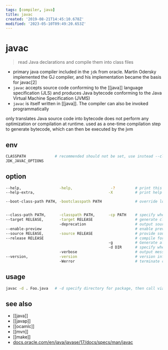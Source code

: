 ```yaml
---
tags: [compiler, java]
title: javac
created: '2019-08-21T14:45:10.678Z'
modified: '2023-05-10T09:49:20.653Z'
---
```


# javac

> read Java declarations and compile them into class files

- primary java compiler included in the `jdk` from oracle. Martin Odersky implemented the GJ compiler, and his implementation became the basis for javac[2]
- `javac` accepts source code conforming to the [[java]] language specification (JLS) and produces Java bytecode conforming to the Java Virtual Machine Specification (JVMS)
- `javac` is itself written in [[java]]. The compiler can also be invoked programmatically


only translates Java source code into bytecode
does not perform any optimization or compilation at runtime.
used as a one-time compilation step to generate bytecode, which can then be executed by the jvm

## env

```sh
CLASSPATH             # recommended should not be set, use instead --class-path
JDK_JAVAC_OPTIONS
```

## option

```sh
--help,                 -help,                 -?         # print this help message
--help-extra,                                 -X          # print help on extra options

--boot-class-path PATH, -bootclasspath PATH               # override location of bootstrap class files


--class-path PATH,      -classpath PATH,      -cp PATH    # specify where to find user class files and annotation processors
--target RELEASE,       -target RELEASE                   # generate class files suitable for the specified java SE release
                        -deprecation                      # output source locations where deprecated APIs are used
--enable-preview                                          # enable preview language features. used in conjunction with either -source or --release
--source RELEASE,       -source RELEASE                   # provide source compatibility with the specified Java SE release
--release RELEASE                                         # compile for the specified Java SE release
                                              -g          # Generate all debugging info
                                              -d DIR      # specify where to place generated class files
                        -verbose                          # output messages about what the compiler is doing
--version,              -version                          # version information
                        -Werror                           # terminate compilation if warnings occur
```

## usage

```sh
javac -d . Foo.java   # -d specify directory for package, then call via `java foo.Foo`
```

## see also

- [[java]]
- [[javap]]
- [[ocamlc]]
- [[mvn]]
- [[make]]
- [docs.oracle.com/en/java/javase/17/docs/specs/man/javac](https://docs.oracle.com/en/java/javase/17/docs/specs/man/javac.html)
